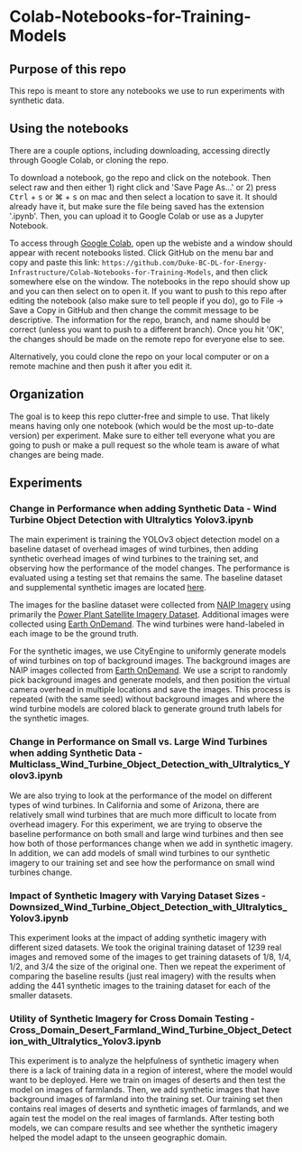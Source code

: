 # Colab-Notebooks-for-Training-Models
## Purpose of this repo
This repo is meant to store any notebooks we use to run experiments with synthetic data.

## Using the notebooks
There are a couple options, including downloading, accessing directly through Google Colab, or cloning the repo.

To download a notebook, go the repo and click on the notebook. Then select raw and then either 1) right click and 'Save Page As...' or 2) press <kbd>Ctrl</kbd> + <kbd>s</kbd> or <kdb>⌘</kbd> + <kbd>s</kbd> on mac and then select a location to save it. It should already have it, but make sure the file being saved has the extension '.ipynb'. Then, you can upload it to Google Colab or use as a Jupyter Notebook.

To access through [Google Colab](https://colab.research.google.com/), open up the webiste and a window should appear with recent notebooks listed. Click GitHub on the menu bar and copy and paste this link: `https://github.com/Duke-BC-DL-for-Energy-Infrastructure/Colab-Notebooks-for-Training-Models`, and then click somewhere else on the window. The notebooks in the repo should show up and you can then select on to open it. If you want to push to this repo after editing the notebook (also make sure to tell people if you do), go to File -> Save a Copy in GitHub and then change the commit message to be descriptive. The information for the repo, branch, and name should be correct (unless you want to push to a different branch). Once you hit 'OK', the changes should be made on the remote repo for everyone else to see.

Alternatively, you could clone the repo on your local computer or on a remote machine and then push it after you edit it.

## Organization
The goal is to keep this repo clutter-free and simple to use. That likely means having only one notebook (which would be the most up-to-date version) per experiment. Make sure to either tell everyone what you are going to push or make a pull request so the whole team is aware of what changes are being made.

## Experiments
### Change in Performance when adding Synthetic Data - Wind Turbine Object Detection with Ultralytics Yolov3.ipynb
The main experiment is training the YOLOv3 object detection model on a baseline dataset of overhead images of wind turbines, then adding synthetic overhead images of wind turbines to the training set, and observing how the performance of the model changes. The performance is evaluated using a testing set that remains the same. The baseline dataset and supplemental synthetic images are located [here](https://figshare.com/projects/Adding_Synthetic_Imagery_for_Object_Detection_on_Overhead_Images_of_Wind_Turbines/96131).

The images for the basline dataset were collected from [NAIP Imagery](https://www.fsa.usda.gov/programs-and-services/aerial-photography/imagery-programs/naip-imagery/) using primarily the [Power Plant Satellite Imagery Dataset](https://figshare.com/articles/dataset/Power_Plant_Satellite_Imagery_Dataset/5307364). Additional images were collected using [Earth OnDemand](https://earthondemand.astraea.earth/). The wind turbines were hand-labeled in each image to be the ground truth.

For the synthetic images, we use CityEngine to uniformly generate models of wind turbines on top of background images. The background images are NAIP images collected from [Earth OnDemand](https://earthondemand.astraea.earth/). We use a script to randomly pick background images and generate models, and then position the virtual camera overhead in multiple locations and save the images. This process is repeated (with the same seed) without background images and where the wind turbine models are colored black to generate ground truth labels for the synthetic images.

### Change in Performance on Small vs. Large Wind Turbines when adding Synthetic Data - Multiclass_Wind_Turbine_Object_Detection_with_Ultralytics_Yolov3.ipynb
We are also trying to look at the performance of the model on different types of wind turbines. In California and some of Arizona, there are relatively small wind turbines that are much more difficult to locate from overhead imagery. For this experiment, we are trying to observe the baseline performance on both small and large wind turbines and then see how both of those performances change when we add in synthetic imagery. In addition, we can add models of small wind turbines to our synthetic imagery to our training set and see how the performance on small wind turbines change.

### Impact of Synthetic Imagery with Varying Dataset Sizes - Downsized_Wind_Turbine_Object_Detection_with_Ultralytics_Yolov3.ipynb
This experiment looks at the impact of adding synthetic imagery with different sized datasets. We took the original training dataset of 1239 real images and removed some of the images to get training datasets of 1/8, 1/4, 1/2, and 3/4 the size of the original one. Then we repeat the experiment of comparing the baseline results (just real imagery) with the results when adding the 441 synthetic images to the training dataset for each of the smaller datasets.

### Utility of Synthetic Imagery for Cross Domain Testing - Cross_Domain_Desert_Farmland_Wind_Turbine_Object_Detection_with_Ultralytics_Yolov3.ipynb
This experiment is to analyze the helpfulness of synthetic imagery when there is a lack of training data in a region of interest, where the model would want to be deployed. Here we train on images of deserts and then test the model on images of farmlands. Then, we add synthetic images that have background images of farmland into the training set. Our training set then contains real images of deserts and synthetic images of farmlands, and we again test the model on the real images of farmlands. After testing both models, we can compare results and see whether the synthetic imagery helped the model adapt to the unseen geographic domain.
